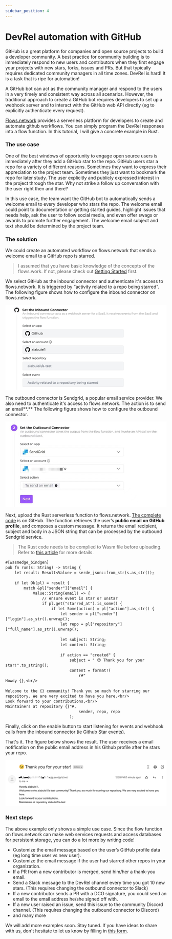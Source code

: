 ```yaml
---
sidebar_position: 4
---
```


# DevRel automation with GitHub

GitHub is a great platform for companies and open source projects to build a developer community. A best practice for community building is to immediately respond to new users and contributors when they first engage your projects with new stars, forks, issues and PRs. But that typically requires dedicated community managers in all time zones. DevRel is hard! It is a task that is ripe for automation!

A GitHub bot can act as the community manager and respond to the users in a very timely and consistent way across all scenarios. However, the traditional approach to create a GitHub bot requires developers to set up a webhook server and to interact with the GitHub web API directly (eg to explicitly authenticate every request).

[Flows.network](https://flows.network/) provides a serverless platform for developers to create and automate github workflows. You can simply program the DevRel responses into a flow function. In this tutorial, I will give a concrete example in Rust. 


### The use case

One of the best windows of opportunity to engage open source users is immediately after they add a GitHub star to the repo. GitHub users star a repo for a variety of different reasons. Sometimes they want to express their appreciation to the project team. Sometimes they just want to bookmark the repo for later study. The user explicitly and publicly expressed interest in the project through the star. Why not strike a follow up conversation with the user right then and there?

In this use case, the team want the GitHub bot to automatically sends a welcome email to every developer who stars the repo. The welcome email could point to documentation or getting started guides, highlight issues that needs help, ask the user to follow social media, and even offer swags or awards to promote further engagement. The welcome email subject and text should be determined by the project team. 


### The solution

We could create an automated workflow on flows.network that sends a welcome email to a GitHub repo is starred.


> I assumed that you have basic knowledge of the concepts of the flows.work. If not, please check out [Getting Started](/docs/category/getting-started) first.


We select GitHub as the inbound connector and authenticate it's access to flows.network. It is triggered by “activity related to a repo being starred”. The following figure shows how to configure the inbound connector on flows.network.

![](devrel-engagement-inbound.jpg)


The outbound connector is Sendgrid, a popular email service provider.  We also need to authenticate it's access to flows.network. The action is to send an email**.** The following figure shows how to configure the outbound connector.

![](devrel-engagement-outbound.jpeg)

Next, upload the Rust serverless function to flows.network. [The complete code](https://github.com/second-state/flow-functions/tree/main/github/sendgrid/star-thanks-by-sendgrid/rust) is on GitHub. The function retrieves the user’s **public email on GitHub profile**, and composes a custom message. It returns the email recipient, subject and body in a JSON string that can be processed by the outbound Sendgrid service. 


> The Rust code needs to be complied to Wasm file before uploading. Refer to [this article](https://docs.flows.network/docs/getting-started/rust/understand-the-flow-function-in-rust) for more details.



```
#[wasmedge_bindgen]
pub fn run(s: String) -> String {
    let result: Result<Value> = serde_json::from_str(s.as_str());

    if let Ok(pl) = result {
        match &pl["sender"]["email"] {
            Value::String(email) => {
                // ensure event is star or unstar
                if pl.get("starred_at").is_some() {
                    if let Some(action) = pl["action"].as_str() {
                        let sender = pl["sender"]["login"].as_str().unwrap();
                        let repo = pl["repository"]["full_name"].as_str().unwrap();

                        let subject: String;
                        let content: String;

                        if action == "created" {
                            subject = " 😉 Thank you for your star!".to_string();
                            content = format!(
                                r#"
Howdy {},<br/>
                                
Welcome to the {} community! Thank you so much for starring our repository. We are very excited to have you here.<br/>
Look forward to your contributions,<br/>
Maintainers at repository {}"#,
                                sender, repo, repo
                            );
```


Finally, click on the enable button to start listening for events and webhook calls from the inbound connector (ie Github Star events).  

That's it. The figure below shows the result. The user receives a email notification on the public email address in his Github profile after he stars your repo.

![](devrel-engagement-outcome.jpg)

### Next steps

The above example only shows a simple use case. Since the flow function on flows.network can make web services requests and access databases for persistent storage, you can do a lot more by writing code!


* Customize the email message based on the user’s GitHub profile data (eg long time user vs new user).
* Customize the email message if the user had starred other repos in your organization.
* If a PR from a new contributor is merged, send him/her a thank-you email. 
* Send a Slack message to the DevRel channel every time you got 10 new stars. (This requires changing the outbound connector to Slack)
* If a new contributor sends a PR with a DCO signature, you could send an email to the email address he/she signed off with.
* If a new user raised an issue, send this issue to the community Discord channel. (This requires changing the outbound connector to Discord)
* and many more

We will add more examples soon. Stay tuned. If you have ideas to share with us, don't hesitate to let us know by filling in [this form](https://forms.gle/2V7RvpUK4BGQrBUZ6).




